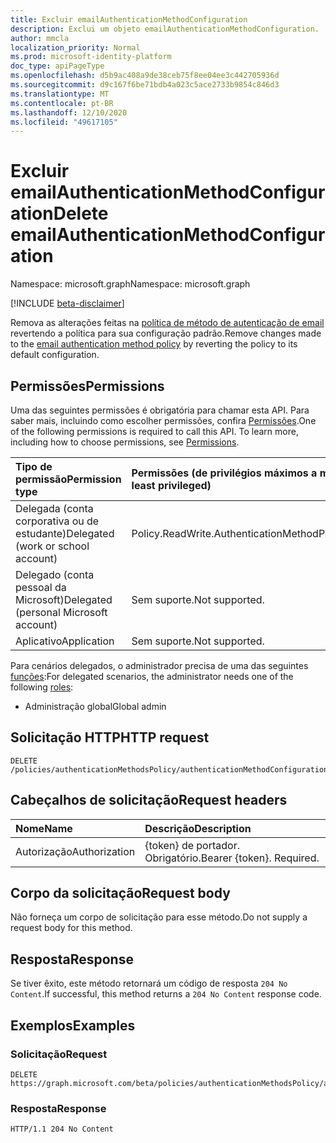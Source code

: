 ```yaml
---
title: Excluir emailAuthenticationMethodConfiguration
description: Exclui um objeto emailAuthenticationMethodConfiguration.
author: mmcla
localization_priority: Normal
ms.prod: microsoft-identity-platform
doc_type: apiPageType
ms.openlocfilehash: d5b9ac408a9de38ceb75f8ee04ee3c442705936d
ms.sourcegitcommit: d9c167f6be71bdb4a023c5ace2733b9854c846d3
ms.translationtype: MT
ms.contentlocale: pt-BR
ms.lasthandoff: 12/10/2020
ms.locfileid: "49617105"
---
```

# <a name="delete-emailauthenticationmethodconfiguration"></a><span data-ttu-id="161bf-103">Excluir emailAuthenticationMethodConfiguration</span><span class="sxs-lookup"><span data-stu-id="161bf-103">Delete emailAuthenticationMethodConfiguration</span></span>

<span data-ttu-id="161bf-104">Namespace: microsoft.graph</span><span class="sxs-lookup"><span data-stu-id="161bf-104">Namespace: microsoft.graph</span></span>

[!INCLUDE [beta-disclaimer](../../includes/beta-disclaimer.md)]

<span data-ttu-id="161bf-105">Remova as alterações feitas na [política de método de autenticação de email](../resources/emailauthenticationmethodconfiguration.md) revertendo a política para sua configuração padrão.</span><span class="sxs-lookup"><span data-stu-id="161bf-105">Remove changes made to the [email authentication method policy](../resources/emailauthenticationmethodconfiguration.md) by reverting the policy to its default configuration.</span></span>

## <a name="permissions"></a><span data-ttu-id="161bf-106">Permissões</span><span class="sxs-lookup"><span data-stu-id="161bf-106">Permissions</span></span>
<span data-ttu-id="161bf-p101">Uma das seguintes permissões é obrigatória para chamar esta API. Para saber mais, incluindo como escolher permissões, confira [Permissões](/graph/permissions-reference).</span><span class="sxs-lookup"><span data-stu-id="161bf-p101">One of the following permissions is required to call this API. To learn more, including how to choose permissions, see [Permissions](/graph/permissions-reference).</span></span>

|<span data-ttu-id="161bf-109">Tipo de permissão</span><span class="sxs-lookup"><span data-stu-id="161bf-109">Permission type</span></span>|<span data-ttu-id="161bf-110">Permissões (de privilégios máximos a mínimos)</span><span class="sxs-lookup"><span data-stu-id="161bf-110">Permissions (from most to least privileged)</span></span>|
|:---|:---|
|<span data-ttu-id="161bf-111">Delegada (conta corporativa ou de estudante)</span><span class="sxs-lookup"><span data-stu-id="161bf-111">Delegated (work or school account)</span></span>|<span data-ttu-id="161bf-112">Policy.ReadWrite.AuthenticationMethod</span><span class="sxs-lookup"><span data-stu-id="161bf-112">Policy.ReadWrite.AuthenticationMethod</span></span>|
|<span data-ttu-id="161bf-113">Delegado (conta pessoal da Microsoft)</span><span class="sxs-lookup"><span data-stu-id="161bf-113">Delegated (personal Microsoft account)</span></span>|<span data-ttu-id="161bf-114">Sem suporte.</span><span class="sxs-lookup"><span data-stu-id="161bf-114">Not supported.</span></span>|
|<span data-ttu-id="161bf-115">Aplicativo</span><span class="sxs-lookup"><span data-stu-id="161bf-115">Application</span></span>|<span data-ttu-id="161bf-116">Sem suporte.</span><span class="sxs-lookup"><span data-stu-id="161bf-116">Not supported.</span></span>|

<span data-ttu-id="161bf-117">Para cenários delegados, o administrador precisa de uma das seguintes [funções](/azure/active-directory/users-groups-roles/directory-assign-admin-roles#available-roles):</span><span class="sxs-lookup"><span data-stu-id="161bf-117">For delegated scenarios, the administrator needs one of the following [roles](/azure/active-directory/users-groups-roles/directory-assign-admin-roles#available-roles):</span></span>

* <span data-ttu-id="161bf-118">Administração global</span><span class="sxs-lookup"><span data-stu-id="161bf-118">Global admin</span></span>

## <a name="http-request"></a><span data-ttu-id="161bf-119">Solicitação HTTP</span><span class="sxs-lookup"><span data-stu-id="161bf-119">HTTP request</span></span>

<!-- {
  "blockType": "ignored"
}
-->

```http
DELETE /policies/authenticationMethodsPolicy/authenticationMethodConfigurations/email
```

## <a name="request-headers"></a><span data-ttu-id="161bf-120">Cabeçalhos de solicitação</span><span class="sxs-lookup"><span data-stu-id="161bf-120">Request headers</span></span>

|<span data-ttu-id="161bf-121">Nome</span><span class="sxs-lookup"><span data-stu-id="161bf-121">Name</span></span>|<span data-ttu-id="161bf-122">Descrição</span><span class="sxs-lookup"><span data-stu-id="161bf-122">Description</span></span>|
|:---|:---|
|<span data-ttu-id="161bf-123">Autorização</span><span class="sxs-lookup"><span data-stu-id="161bf-123">Authorization</span></span>|<span data-ttu-id="161bf-p102">{token} de portador. Obrigatório.</span><span class="sxs-lookup"><span data-stu-id="161bf-p102">Bearer {token}. Required.</span></span>|

## <a name="request-body"></a><span data-ttu-id="161bf-126">Corpo da solicitação</span><span class="sxs-lookup"><span data-stu-id="161bf-126">Request body</span></span>

<span data-ttu-id="161bf-127">Não forneça um corpo de solicitação para esse método.</span><span class="sxs-lookup"><span data-stu-id="161bf-127">Do not supply a request body for this method.</span></span>

## <a name="response"></a><span data-ttu-id="161bf-128">Resposta</span><span class="sxs-lookup"><span data-stu-id="161bf-128">Response</span></span>

<span data-ttu-id="161bf-129">Se tiver êxito, este método retornará um código de resposta `204 No Content`.</span><span class="sxs-lookup"><span data-stu-id="161bf-129">If successful, this method returns a `204 No Content` response code.</span></span>

## <a name="examples"></a><span data-ttu-id="161bf-130">Exemplos</span><span class="sxs-lookup"><span data-stu-id="161bf-130">Examples</span></span>

### <a name="request"></a><span data-ttu-id="161bf-131">Solicitação</span><span class="sxs-lookup"><span data-stu-id="161bf-131">Request</span></span>

<!-- {
  "blockType": "request",
  "name": "delete_emailauthenticationmethodconfiguration"
}
-->

```http
DELETE https://graph.microsoft.com/beta/policies/authenticationMethodsPolicy/authenticationMethodConfigurations/email
```

### <a name="response"></a><span data-ttu-id="161bf-132">Resposta</span><span class="sxs-lookup"><span data-stu-id="161bf-132">Response</span></span>

<!-- {
  "blockType": "response",
  "truncated": true
}
-->

```http
HTTP/1.1 204 No Content
```

